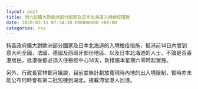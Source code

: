 ```yaml
---
layout: post
title: 周六起擴大對歐洲部分國家及日本北海道入境檢疫措施
date: 2020-03-11 07:34:28.000000000 +08:00
categories: rss
---
```


特區政府擴大對歐洲部分國家及日本北海道的入境檢疫措施，抵港前14日內曾到意大利全國，法國、德國及西班牙部份地區、以及日本北海道的人士，不論是否香港居民，抵港後都必須入住檢疫中心14天，新措施本星期六零時起實施。

另外，行政長官林鄭月娥說，目前並無計劃放寬現時內地的出入境限制，暫時亦未能公布何時會有第二批包機到湖北，接載滯留港人回港。
